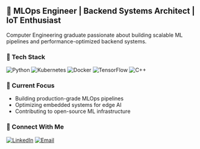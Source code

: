 ## 🚀 MLOps Engineer | Backend Systems Architect | IoT Enthusiast

Computer Engineering graduate passionate about building scalable ML pipelines and performance-optimized backend systems.

### 🔧 Tech Stack
![Python](https://img.shields.io/badge/-Python-3776AB?style=flat&logo=python&logoColor=white)
![Kubernetes](https://img.shields.io/badge/-Kubernetes-326CE5?style=flat&logo=kubernetes&logoColor=white)
![Docker](https://img.shields.io/badge/-Docker-2496ED?style=flat&logo=docker&logoColor=white)
![TensorFlow](https://img.shields.io/badge/-TensorFlow-FF6F00?style=flat&logo=tensorflow&logoColor=white)
![C++](https://img.shields.io/badge/-C++-00599C?style=flat&logo=cplusplus&logoColor=white)

### 🎯 Current Focus
- Building production-grade MLOps pipelines
- Optimizing embedded systems for edge AI
- Contributing to open-source ML infrastructure

<!-- ### 📊 GitHub Stats -->
<!-- ![Aarav's GitHub stats](https://github-readme-stats.vercel.app/api?username=RanaAarav&show_icons=true&theme=radical) -->

### 🔗 Connect With Me
[![LinkedIn](https://img.shields.io/badge/-LinkedIn-0077B5?style=flat&logo=linkedin&logoColor=white)](https://linkedin.com/in/aarav-rana)
[![Email](https://img.shields.io/badge/-Email-D14836?style=flat&logo=gmail&logoColor=white)](mailto:aaravrana@outlook.com)
